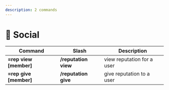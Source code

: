 ```yaml
---
description: 2 commands
---
```


# 🧑 Social

| Command                 | Slash                | Description                |
| ----------------------- | -------------------- | -------------------------- |
| **=rep view \[member]** | **/reputation view** | view reputation for a user |
| **=rep give \[member]** | **/reputation give** | give reputation to a user  |

